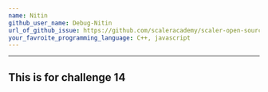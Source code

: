 ```yaml
---
name: Nitin
github_user_name: Debug-Nitin
url_of_github_issue: https://github.com/scaleracademy/scaler-open-source-september-challenge/issues/274
your_favroite_programming_language: C++, javascript
---
```

---
This is for challenge 14
---
